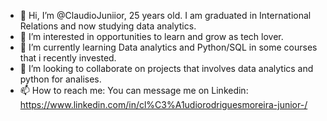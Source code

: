 - 👋 Hi, I’m @ClaudioJuniior, 25 years old. I am graduated in International Relations and now studying data analytics.
- 👀 I’m interested in opportunities to learn and grow as tech lover.
- 🌱 I’m currently learning Data analytics and Python/SQL in some courses that i recently invested.
- 💞️ I’m looking to collaborate on projects that involves data analytics and python for analises.
- 📫 How to reach me: You can message me on Linkedin: https://www.linkedin.com/in/cl%C3%A1udiorodriguesmoreira-junior-/

<!---
ClaudioJuniior/ClaudioJuniior is a ✨ special ✨ repository because its `README.md` (this file) appears on your GitHub profile.
You can click the Preview link to take a look at your changes.
--->
